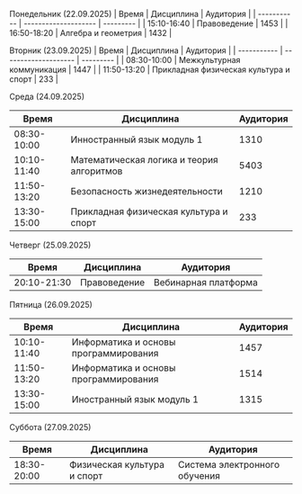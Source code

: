 Понедельник (22.09.2025)
| Время       | Дисциплина           | Аудитория |
| ----------- | -------------------- | --------- |
| 15:10-16:40 | Правоведение | 1453 |
| 16:50-18:20 | Алгебра и геометрия | 1432 |

Вторник (23.09.2025)
| Время       | Дисциплина           | Аудитория |
| ----------- | -------------------- | --------- |
| 08:30-10:00 | Межкультурная коммуникация | 1447 |
| 11:50-13:20 | Прикладная физическая культура и спорт | 233 |

Среда (24.09.2025)

| Время       | Дисциплина           | Аудитория |
| ----------- | -------------------- | ---------|
| 08:30-10:00 | Инностранный язык модуль 1 | 1310 |
| 10:10-11:40 | Математическая логика и теория алгоритмов | 5403 |
| 11:50-13:20 | Безопасность жизнедеятельности  | 1210 |
| 13:30-15:00 | Прикладная физическая культура и спорт | 233 |

Четверг (25.09.2025)

| Время       | Дисциплина           | Аудитория |
| ----------- | -------------------- | --------- |
| 20:10-21:30 | Правоведение | Вебинарная платформа |

Пятница (26.09.2025)

| Время       | Дисциплина           | Аудитория |
| ----------- | -------------------- | --------- |
| 10:10-11:40 | Информатика и основы программирования | 1457 |
| 11:50-13:20 | Информатика и основы программирования | 1514 |
| 13:30-15:00 | Иностранный язык модуль 1 | 1315 |

Суббота (27.09.2025)

| Время       | Дисциплина           | Аудитория |
| ----------- | -------------------- | --------- |
| 18:30-20:00 | Физическая культура и спорт | Система электронного обучения |

